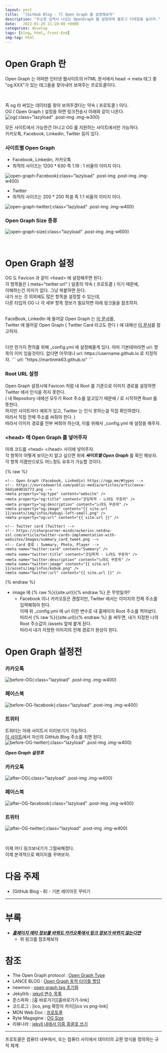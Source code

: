 ```yaml
---
layout: post
title:  "[GitHub Blog - 7] Open Graph 를 설정해보자"
description: "주소창 입력시 나오는 OpenGraph 를 설정하여 블로그 디테일을 높이자."
date:   2022-01-29 21:10:00 +0900
categories: develop
tags: [blog, html, Front-End]
img-tag: html
---
```


# Open Graph 란
Open Graph 는 어떠한 인터넷 웹사이트의 HTML 문서에서 head -> meta 태그 중   
"og:XXX"가 있는 태그들을 찾아내어 보여주는 <span class="tooltip" id="id-1">프로토콜</span>이다.  

<br>

즉 og 라 써있는 데이터를 찾아 보여주겠다는 약속 ( 프로토콜 ) 이다.  
OG ( Open Graph ) 설정을 하면 링크전송시 아래와 같이 나온다.  
![og](/assets/img/post-img/favicon/og.png){:class="lazyload" .post-img .img-w300}    

모든 사이트에서 가능한건 아니고 OG 를 지원하는 사이트에서만 가능하다.  
카카오톡, Facebook, Linkedin, Twitter 등이 있다.  


### 사이트별 Open Graph  
- Facebook, Linkedin, 카카오톡
- 최적의 사이즈는 1200 * 630 즉 1.19 : 1 비율의 이미지 이다.  

![open-graph-Facebook](https://ourcodeworld.com/public-media/articles/articleocw-56d1a6901b773.png){:class="lazyload" .post-img .post-img .img-w400}      



- Twitter   
- 최적의 사이즈는 200 * 200 픽셀 즉 1:1 비율의 이미지 이다.  

![open-graph-twitter](https://csharpcorner-mindcrackerinc.netdna-ssl.com/article/twitter-cards-implementation-with-websites/Images/summary_card_tweet.png){:class="lazyload" .post-img .img-w400}    
   


###  Open Graph Size 종류
![open-graph-size](https://en.ryte.com/magazine/wp-content/uploads/2020/03/og-image-size-guide.png "오픈 그래프 사이즈 - https://en.ryte.com/magazine/open-grap"){:class="lazyload" .post-img .img-w600}     
  
 

<br>

# Open Graph 설정
OG 도 Favicon 과 같이 \<head> 에 설정해주면 된다.  
각 항목들은 ( meta="twitter:url" ) 일종의 약속 ( 프로토콜 ) 이기 때문에,  
이해하는건 의미가 없다. 그냥 복붙하면 된다.   
내가 쓰는 것 의외에도 많은 항목을 설정할 수 있는데,  
다른 타입의 OG 나 각 세부 항목 정보가 필요하면 아래 링크들을 참조하자.    
<br>

FaceBook, LinkedIn 에 들어갈 Open Graph 는 [이 문서][og-link]를,   
Twitter 에 들어갈 Open Graph ( Twitter Card 라고도 한다 ) 에 대해선 [이 문서][twitter-card-link]를 참고하자.   

<br>
다만 한가지 편의를 위해 _config.yml 에 설정해줄게 있다.  
아마 기본테마라면 url: 항목이 이미 있을것이다.    
없다면 아무데나 url: https://username.github.io 로 지정하자.  
```
url: "https://martinmk63.github.io"
```


### Root URL 설정
Open Graph 설정시에 Favicon 처럼 내 Root 를 기준으로 이미지 경로를 설정하면   
Twitter 에서 인식을 하지 못한다.    
( 내 Repository 내에선 모두가 Root 주소를 알고있기 때문에 / 로 시작하면 Root 를 뜻한다.   
하지만 사이트마다 예외가 있고, Twitter 는 인식 못하는걸 직접 확인하였다.  
따라서 직접 전체 주소를 써줘야 한다. )  
따라서 이미지 경로를 전부 써줘야 하는데, 이를 위해서 _config.yml 에 설정을 해주자.  


### \<head> 에 Open Graph 를 넣어주자  
아래 코드를 \<head> \</head> 사이에 넣어주자.  
각 항목이 어떻게 보이는지 알고 싶으면 위에 ***싸이트별 Open Graph*** 를 확인 해보자.  
각 항목 이름만으로도 어느정도 유추가 가능할 것이다.  

{% raw %}  
```
<!-- Open Graph (Facebook, Linkedin) https://ogp.me/#types -->
<!-- https://ourcodeworld.com/public-media/articles/articleocw-56d1a6901b773.png -->
<meta property="og:type" content="website" />
<meta property="og:title" content="코딩독학 - 느려도 꾸준히" /> 
<meta property="og:description" content="느려도 꾸준히" />
<meta property="og:image" content="{{ site.url }}/assets/img/infos/kobugi-left-small.png" />
<meta property="og:url" content="{{ site.url }}" />

<!-- Twitter card (Twitter) -->
<!-- https://csharpcorner-mindcrackerinc.netdna-ssl.com/article/twitter-cards-implementation-with-websites/Images/summary_card_tweet.png -->
<!-- Card 종류 : Summary, Photo, Player -->
<meta name="twitter:card" content="Summary" />    
<meta name="twitter:title" content="코딩독학 - 느려도 꾸준히" /> 
<meta name="twitter:description" content="느려도 꾸준히" />
<meta name="twitter:image" content="{{ site.url }}/assets/img/infos/kobuk.png" />
<meta name="twitter:url" content="{{ site.url }}" />
```  
{% endraw %}  


- image 에 {% raw %}{{site.url}}{% endraw %}  은 무엇일까?
    - Facebook 이나 카카오등은 괜찮지만, Twitter 에서는 이미지의 전체 주소를 입력해줘야 한다.  
    이때 위 _config.yml 에 url 이란 변수로 내 홈페이지 Root 주소를 적어놨다.  
    따라서 {% raw %}{{site.url}}{% endraw %} 을 써두면, 내가 지정한 나의 Root 주소값이 /assets 앞에 붙게 된다.  
    따라서 내가 지정한 이미지의 전체 경로가 완성이 된다.  
  

# Open Graph 설정전

### 카카오톡
![before-OG](/assets/img/post-img/open-graph/before-OG.png){:class="lazyload" .post-img .img-w400}   

### 페이스북
![before-OG-facebook](/assets/img/post-img/open-graph/before-og-facebook.png){:class="lazyload" .post-img .img-w400}    

### 트위터
트위터는 아래 사이트서 미리보기가 가능하다.   
[이 사이트][twitter-card-val-link]에서 자신의 GitHub Blog 주소를 치면 된다.  
![before-OG-twitter](/assets/img/post-img/open-graph/before-og-twitter.png){:class="lazyload" .post-img .img-w400}  

  
***Open Graph 설정후***  

### 카카오톡
![after-OG](/assets/img/post-img/open-graph/after-OG.png){:class="lazyload" .post-img .img-w400}    

### 페이스북
![after-OG-facebook](/assets/img/post-img/open-graph/after-og-facebook.png){:class="lazyload" .post-img .img-w400}     

### 트위터
![after-OG-twitter](/assets/img/post-img/open-graph/after-og-twitter.png){:class="lazyload" .post-img .img-w400}  

<br>

이제 어디 링크보내기가 그럴싸해졌다.  
이제 본격적으로 페이지를 꾸며보자.  

# 다음 주제
- [GitHub Blog - 8] - 기본 레이아웃 꾸미기

<hr>

# 부록 
- ***[홈페이지 메타 정보를 바꿔도 카카오톡에서 링크 정보가 바뀌지 않는다면][og-초기화-link]***
    - 위 링크를 참조해보자 


# 참조
- The Open Graph protocol : [Open Graph Type][og-link]
- LANCE BLOG : [Open Graph 동적 타이틀 할당][og-동적타이틀-link]
- newmon : [open graph tag 초기화][og-초기화-link]
- Jekyllrb : [jekyll 변수 목록][jekyll-변수-link]
- 준스파파 : [홈 바로가기][홈바로가기-link]
- 코드로그 : [ico, png 확장자 차이][ico vs png-link]
- MDN Web Doc : [프로토콜][protocol-link]
- Ryte Magagine : [OG Size][OG-size-link]
- 리뷰나라 : [jekyll 내에서 이중 중괄호 쓰기][raw-link]


<hr>
<div class="tooltip-desc">
    <div class="tooltip-description" id="desc-1">
    프로토콜은 컴퓨터 내부에서, 또는 컴퓨터 사이에서 데이터의 교환 방식을 정의하는 규칙 체계.
    </div>
</div>

[og-link]: https://ogp.me/#types 
[twitter-card-link]: https://developer.twitter.com/en/docs/twitter-for-websites/cards/guides/getting-started
[twitter-card-val-link]: https://cards-dev.twitter.com/validator
[og-동적타이틀-link]: https://lanace.github.io/articles/what-is-open-graph/
[og-초기화-link]: https://infinitt.tistory.com/285
[protocol-link]: https://developer.mozilla.org/ko/docs/Glossary/Protocol
[OG-size-link]: https://en.ryte.com/magazine/open-graph
[kakao-link]: /bugs/2022/01/21/kakao-link.html
[jekyll-변수-link]: http://jekyllrb-ko.github.io/docs/variables/
[raw-link]: http://daplus.net/markdown-jekyll%EC%9D%98-%EB%A7%88%ED%81%AC-%EB%8B%A4%EC%9A%B4-%EC%BD%94%EB%93%9C-%EB%B8%94%EB%A1%9D-%EB%82%B4%EC%97%90%EC%84%9C-%EC%9D%B4%EC%A4%91-%EC%A4%91%EA%B4%84%ED%98%B8-%EC%9D%B4%EC%8A%A4/